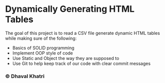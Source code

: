 # Dynamically Generating HTML Tables 

The goal of this project is to read a CSV file generate dynamic HTML tables while making sure of the following:

* Basics of SOLID programming
* Implement OOP style of code
* Use Static and Object the way they are supposed to
* Use Git to help keep track of our code with clear commit messages

### © Dhaval Khatri